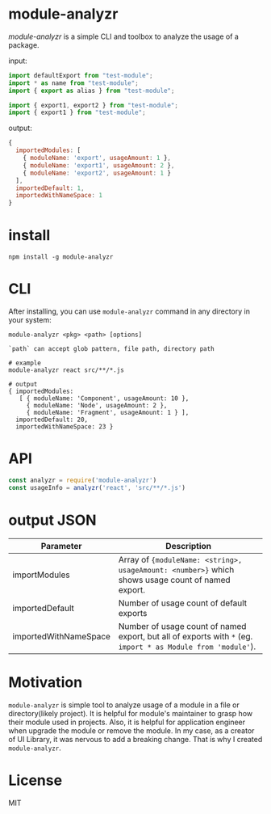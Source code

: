 # module-analyzr
*module-analyzr* is a simple CLI and toolbox to analyze the usage of a package.

input:

```js
import defaultExport from "test-module";
import * as name from "test-module";
import { export as alias } from "test-module";

import { export1, export2 } from "test-module";
import { export1 } from "test-module";
```

output:
```js
{
  importedModules: [
    { moduleName: 'export', usageAmount: 1 },
    { moduleName: 'export1', usageAmount: 2 },
    { moduleName: 'export2', usageAmount: 1 }
  ],
  importedDefault: 1,
  importedWithNameSpace: 1
}
```

# install

```
npm install -g module-analyzr
```

# CLI
After installing, you can use `module-analyzr` command in any directory in your system:

```
module-analyzr <pkg> <path> [options]

`path` can accept glob pattern, file path, directory path

# example
module-analyzr react src/**/*.js

# output
{ importedModules:
   [ { moduleName: 'Component', usageAmount: 10 },
     { moduleName: 'Node', usageAmount: 2 },
     { moduleName: 'Fragment', usageAmount: 1 } ],
  importedDefault: 20,
  importedWithNameSpace: 23 }
```

# API

```js
const analyzr = require('module-analyzr')
const usageInfo = analyzr('react', 'src/**/*.js')
```

# output JSON
| Parameter | Description |
| -------------- | --------------- |
| importModules | Array of `{moduleName: <string>, usageAmount: <number>}` which shows usage count of named export. |
| importedDefault    | Number of usage count of default exports |
| importedWithNameSpace | Number of usage count of named export, but all of exports with `*` (eg. `import * as Module from 'module'`).  |

# Motivation
`module-analyzr` is simple tool to analyze usage of a module in a file or directory(likely project). It is helpful for module's maintainer to grasp how their module used in projects. Also, it is helpful for application engineer when upgrade the module or remove the module.
In my case, as a creator of UI Library, it was nervous to add a breaking change. That is why I created `module-analyzr`.

# License
MIT